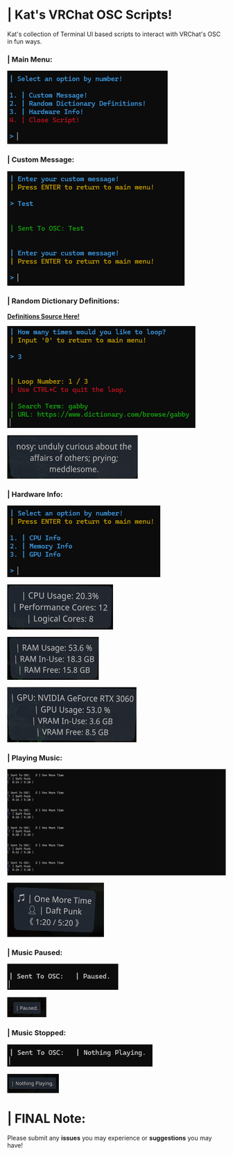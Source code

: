 # | Kat's VRChat OSC Scripts!
Kat's collection of Terminal UI based scripts to interact with VRChat's OSC in fun ways.

### | Main Menu:

![ChatboxOSCMainMenu.png](images/ChatboxOSC/ChatboxOSCMainMenu.png)

### | Custom Message:

![ChatboxOSCCustomMessage.png](images/ChatboxOSC/ChatboxOSCCustomMessage.png)

### | Random Dictionary Definitions:
[**Definitions Source Here!**](https://www.dictionary.com)

![ChatboxOSCRandomDefinitions.png](images/ChatboxOSC/ChatboxOSCRandomDefinitions.png)

![ChatboxOSCRandomDefinitionsINGAME.png](images/ChatboxOSC/ChatboxOSCRandomDefinitionsINGAME.png)

### | Hardware Info:

![ChatboxOSCHardwareInfoMenu.png](images/ChatboxOSC/ChatboxOSCHardwareInfoMenu.png)

![ChatboxOSCCPUInfoINGAME.png](images/ChatboxOSC/ChatboxOSCCPUInfoINGAME.png)

![ChatboxOSCRAMInfoINGAME.png](images/ChatboxOSC/ChatboxOSCRAMInfoINGAME.png)

![ChatboxOSCGPUInfoINGAME.png](images/ChatboxOSC/ChatboxOSCGPUInfoINGAME.png)

### | Playing Music:

![iTunesOSCPlaying.png](images/iTunesOSC/iTunesOSCPlaying.png)

![iTunesOSCPlayingINGAME.png](images/iTunesOSC/iTunesOSCPlayingINGAME.png)

### | Music Paused:

![iTunesOSCPaused.png](images/iTunesOSC/iTunesOSCPaused.png)

![iTunesOSCPausedINGAME.png](images/iTunesOSC/iTunesOSCPausedINGAME.png)

### | Music Stopped:

![iTunesOSCStopped.png](images/iTunesOSC/iTunesOSCStopped.png)

![iTunesOSCStoppedINGAME.png](images/iTunesOSC/iTunesOSCStoppedINGAME.png)

# | FINAL Note:
Please submit any **issues** you may experience or **suggestions** you may have!